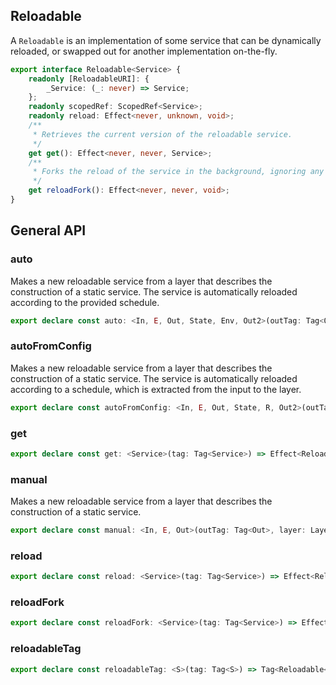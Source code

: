 ## Reloadable

A `Reloadable` is an implementation of some service that can be dynamically
reloaded, or swapped out for another implementation on-the-fly.

```ts
export interface Reloadable<Service> {
    readonly [ReloadableURI]: {
        _Service: (_: never) => Service;
    };
    readonly scopedRef: ScopedRef<Service>;
    readonly reload: Effect<never, unknown, void>;
    /**
     * Retrieves the current version of the reloadable service.
     */
    get get(): Effect<never, never, Service>;
    /**
     * Forks the reload of the service in the background, ignoring any errors.
     */
    get reloadFork(): Effect<never, never, void>;
}
```

## General API

### auto

Makes a new reloadable service from a layer that describes the construction
of a static service. The service is automatically reloaded according to the
provided schedule.

```ts
export declare const auto: <In, E, Out, State, Env, Out2>(outTag: Tag<Out>, layer: Layer<In, E, Out>, policy: Schedule<State, Env, In, Out2>) => Layer<In | Env, E, Reloadable<Out>>;
```

### autoFromConfig

Makes a new reloadable service from a layer that describes the construction
of a static service. The service is automatically reloaded according to a
schedule, which is extracted from the input to the layer.

```ts
export declare const autoFromConfig: <In, E, Out, State, R, Out2>(outTag: Tag<Out>, layer: Layer<In, E, Out>, scheduleFromConfig: (env: Env<In>) => Schedule<State, R, In, Out2>) => Layer<In | R, E, Reloadable<Out>>;
```

### get

```ts
export declare const get: <Service>(tag: Tag<Service>) => Effect<Reloadable<Service>, never, Service>;
```

### manual

Makes a new reloadable service from a layer that describes the construction
of a static service.

```ts
export declare const manual: <In, E, Out>(outTag: Tag<Out>, layer: Layer<In, E, Out>) => Layer<In, E, Reloadable<Out>>;
```

### reload

```ts
export declare const reload: <Service>(tag: Tag<Service>) => Effect<Reloadable<Service>, unknown, void>;
```

### reloadFork

```ts
export declare const reloadFork: <Service>(tag: Tag<Service>) => Effect<Reloadable<Service>, never, void>;
```

### reloadableTag

```ts
export declare const reloadableTag: <S>(tag: Tag<S>) => Tag<Reloadable<S>>;
```

